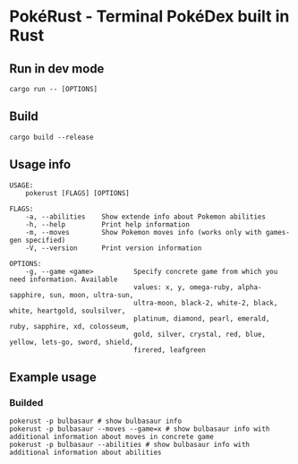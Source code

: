 # PokéRust - Terminal PokéDex built in Rust

## Run in dev mode
``cargo run -- [OPTIONS]``
## Build
``cargo build --release``
## Usage info
```shell
USAGE:
    pokerust [FLAGS] [OPTIONS]

FLAGS:
    -a, --abilities    Show extende info about Pokemon abilities
    -h, --help         Print help information
    -m, --moves        Show Pokemon moves info (works only with games-gen specified)
    -V, --version      Print version information

OPTIONS:
    -g, --game <game>          Specify concrete game from which you need information. Available
                               values: x, y, omega-ruby, alpha-sapphire, sun, moon, ultra-sun,
                               ultra-moon, black-2, white-2, black, white, heartgold, soulsilver,
                               platinum, diamond, pearl, emerald, ruby, sapphire, xd, colosseum,
                               gold, silver, crystal, red, blue, yellow, lets-go, sword, shield,
                               firered, leafgreen
```
## Example usage
### Builded
```shell
pokerust -p bulbasaur # show bulbasaur info
pokerust -p bulbasaur --moves --game=x # show bulbasaur info with additional information about moves in concrete game
pokerust -p bulbasaur --abilities # show bulbasaur info with additional information about abilities
```